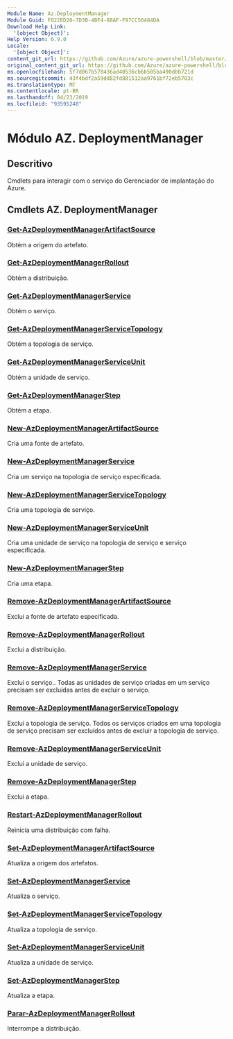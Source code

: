 ```yaml
---
Module Name: Az.DeploymentManager
Module Guid: F022ED20-7D3B-4BF4-88AF-F97CC50484DA
Download Help Link:
  '[object Object]': 
Help Version: 0.9.0
Locale:
  '[object Object]': 
content_git_url: https://github.com/Azure/azure-powershell/blob/master/src/DeploymentManager/DeploymentManager/help/Az.DeploymentManager.md
original_content_git_url: https://github.com/Azure/azure-powershell/blob/master/src/DeploymentManager/DeploymentManager/help/Az.DeploymentManager.md
ms.openlocfilehash: 5f7d067b578436ad40536cb6b505ba490dbb721d
ms.sourcegitcommit: 43f4bdf2a59dd82fd881512aa9761bf72eb5703c
ms.translationtype: MT
ms.contentlocale: pt-BR
ms.lasthandoff: 04/23/2019
ms.locfileid: "93595248"
---
```

# Módulo AZ. DeploymentManager
## Descritivo
Cmdlets para interagir com o serviço do Gerenciador de implantação do Azure.

## Cmdlets AZ. DeploymentManager
### [Get-AzDeploymentManagerArtifactSource](Get-AzDeploymentManagerArtifactSource.md)
Obtém a origem do artefato.

### [Get-AzDeploymentManagerRollout](Get-AzDeploymentManagerRollout.md)
Obtém a distribuição.

### [Get-AzDeploymentManagerService](Get-AzDeploymentManagerService.md)
Obtém o serviço.

### [Get-AzDeploymentManagerServiceTopology](Get-AzDeploymentManagerServiceTopology.md)
Obtém a topologia de serviço.

### [Get-AzDeploymentManagerServiceUnit](Get-AzDeploymentManagerServiceUnit.md)
Obtém a unidade de serviço.

### [Get-AzDeploymentManagerStep](Get-AzDeploymentManagerStep.md)
Obtém a etapa.

### [New-AzDeploymentManagerArtifactSource](New-AzDeploymentManagerArtifactSource.md)
Cria uma fonte de artefato.

### [New-AzDeploymentManagerService](New-AzDeploymentManagerService.md)
Cria um serviço na topologia de serviço especificada.

### [New-AzDeploymentManagerServiceTopology](New-AzDeploymentManagerServiceTopology.md)
Cria uma topologia de serviço.

### [New-AzDeploymentManagerServiceUnit](New-AzDeploymentManagerServiceUnit.md)
Cria uma unidade de serviço na topologia de serviço e serviço especificada.

### [New-AzDeploymentManagerStep](New-AzDeploymentManagerStep.md)
Cria uma etapa.

### [Remove-AzDeploymentManagerArtifactSource](Remove-AzDeploymentManagerArtifactSource.md)
Exclui a fonte de artefato especificada.

### [Remove-AzDeploymentManagerRollout](Remove-AzDeploymentManagerRollout.md)
Exclui a distribuição.

### [Remove-AzDeploymentManagerService](Remove-AzDeploymentManagerService.md)
Exclui o serviço.. Todas as unidades de serviço criadas em um serviço precisam ser excluídas antes de excluir o serviço.

### [Remove-AzDeploymentManagerServiceTopology](Remove-AzDeploymentManagerServiceTopology.md)
Exclui a topologia de serviço. Todos os serviços criados em uma topologia de serviço precisam ser excluídos antes de excluir a topologia de serviço.

### [Remove-AzDeploymentManagerServiceUnit](Remove-AzDeploymentManagerServiceUnit.md)
Exclui a unidade de serviço.

### [Remove-AzDeploymentManagerStep](Remove-AzDeploymentManagerStep.md)
Exclui a etapa.

### [Restart-AzDeploymentManagerRollout](Restart-AzDeploymentManagerRollout.md)
Reinicia uma distribuição com falha.

### [Set-AzDeploymentManagerArtifactSource](Set-AzDeploymentManagerArtifactSource.md)
Atualiza a origem dos artefatos.

### [Set-AzDeploymentManagerService](Set-AzDeploymentManagerService.md)
Atualiza o serviço.

### [Set-AzDeploymentManagerServiceTopology](Set-AzDeploymentManagerServiceTopology.md)
Atualiza a topologia de serviço.

### [Set-AzDeploymentManagerServiceUnit](Set-AzDeploymentManagerServiceUnit.md)
Atualiza a unidade de serviço.

### [Set-AzDeploymentManagerStep](Set-AzDeploymentManagerStep.md)
Atualiza a etapa.

### [Parar-AzDeploymentManagerRollout](Stop-AzDeploymentManagerRollout.md)
Interrompe a distribuição.

